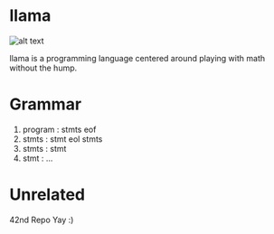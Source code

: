 # llama


![alt text](https://raw.githubusercontent.com/MasonJohnHawver42/llama/main/llama_logo.png)


llama is a programming language centered around playing with math without the hump.

# Grammar

1) program : stmts eof
2) stmts : stmt eol stmts
3) stmts : stmt
4) stmt : ...

# Unrelated

42nd Repo Yay :)
